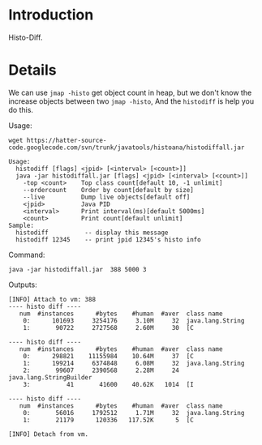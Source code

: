 # Introduction #

Histo-Diff.


# Details #

We can use `jmap -histo` get object count in heap, but we don't know the increase objects between two `jmap -histo`, And the `histodiff` is help you do this.

Usage:
```
wget https://hatter-source-code.googlecode.com/svn/trunk/javatools/histoana/histodiffall.jar
```
```
Usage:
  histodiff [flags] <jpid> [<interval> [<count>]]
  java -jar histodiffall.jar [flags] <jpid> [<interval> [<count>]]
    -top <count>    Top class count[default 10, -1 unlimit]
    --ordercount    Order by count[default by size]
    --live          Dump live objects[default off]
    <jpid>          Java PID
    <interval>      Print interval(ms)[default 5000ms]
    <count>         Print count[default unlimit]
Sample:
  histodiff          -- display this message
  histodiff 12345    -- print jpid 12345's histo info
```

Command:
```
java -jar histodiffall.jar  388 5000 3
```
Outputs:
```
[INFO] Attach to vm: 388
---- histo diff ----
   num  #instances      #bytes    #human  #aver  class name
    0:      101693     3254176     3.10M     32  java.lang.String
    1:       90722     2727568     2.60M     30  [C

---- histo diff ----
   num  #instances      #bytes    #human  #aver  class name
    0:      298821    11155984    10.64M     37  [C
    1:      199214     6374848     6.08M     32  java.lang.String
    2:       99607     2390568     2.28M     24  java.lang.StringBuilder
    3:          41       41600    40.62K   1014  [I

---- histo diff ----
   num  #instances      #bytes    #human  #aver  class name
    0:       56016     1792512     1.71M     32  java.lang.String
    1:       21179      120336   117.52K      5  [C

[INFO] Detach from vm.
```